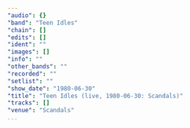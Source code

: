 ```yaml
---
"audio": {}
"band": "Teen Idles"
"chain": []
"edits": []
"ident": ""
"images": []
"info": ""
"other_bands": ""
"recorded": ""
"setlist": ""
"show_date": "1980-06-30"
"title": "Teen Idles (live, 1980-06-30: Scandals)"
"tracks": []
"venue": "Scandals"
...
```

